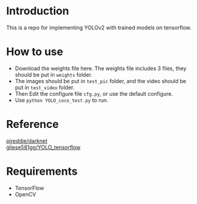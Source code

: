 Introduction<br>
===
This is a repo for implementing YOLOv2 with trained models on tensorflow.<br>

How to use<br>
===
* Download the weights file here. The weights file includes 3 files, they should be put in `weights` folder.<br>
* The images should be put in `test_pic` folder, and the video should be put in `test_video` folder.<br>
* Then Edit the configure file `cfg.py`, or use the default configure.<br>
* Use `python YOLO_coco_test.py` to run.<br>

Reference<br>
===
[pjreddie/darknet](https://github.com/pjreddie/darknet)<br>
[gliese581gg/YOLO_tensorflow](https://github.com/gliese581gg/YOLO_tensorflow)<br>

Requirements<br>
===
* TensorFlow<br>
* OpenCV
